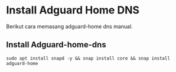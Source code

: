 # Install Adguard Home DNS

Berikut cara memasang adguard-home dns manual.

## Install Adguard-home-dns

    sudo apt install snapd -y && snap install core && snap install adguard-home
